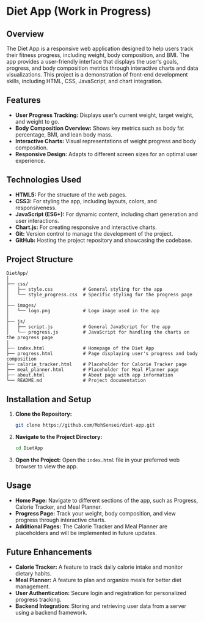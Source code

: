 # Diet App (Work in Progress)

## Overview

The Diet App is a responsive web application designed to help users track their fitness progress, including weight, body composition, and BMI. The app provides a user-friendly interface that displays the user's goals, progress, and body composition metrics through interactive charts and data visualizations. This project is a demonstration of front-end development skills, including HTML, CSS, JavaScript, and chart integration.

## Features

- **User Progress Tracking:** Displays user’s current weight, target weight, and weight to go.
- **Body Composition Overview:** Shows key metrics such as body fat percentage, BMI, and lean body mass.
- **Interactive Charts:** Visual representations of weight progress and body composition.
- **Responsive Design:** Adapts to different screen sizes for an optimal user experience.

## Technologies Used

- **HTML5:** For the structure of the web pages.
- **CSS3:** For styling the app, including layouts, colors, and responsiveness.
- **JavaScript (ES6+):** For dynamic content, including chart generation and user interactions.
- **Chart.js:** For creating responsive and interactive charts.
- **Git:** Version control to manage the development of the project.
- **GitHub:** Hosting the project repository and showcasing the codebase.

## Project Structure

```
DietApp/
│
├── css/
│   ├── style.css           # General styling for the app
│   └── style_progress.css  # Specific styling for the progress page
│
├── images/
│   └── logo.png            # Logo image used in the app
│
├── js/
│   ├── script.js           # General JavaScript for the app
│   └── progress.js         # JavaScript for handling the charts on the progress page
│
├── index.html              # Homepage of the Diet App
├── progress.html           # Page displaying user's progress and body composition
├── calorie_tracker.html    # Placeholder for Calorie Tracker page
├── meal_planner.html       # Placeholder for Meal Planner page
├── about.html              # About page with app information
└── README.md               # Project documentation
```

## Installation and Setup

1. **Clone the Repository:**
   ```bash
   git clone https://github.com/MohSensei/diet-app.git
   ```
2. **Navigate to the Project Directory:**
   ```bash
   cd DietApp
   ```
3. **Open the Project:**
   Open the `index.html` file in your preferred web browser to view the app.

## Usage

- **Home Page:** Navigate to different sections of the app, such as Progress, Calorie Tracker, and Meal Planner.
- **Progress Page:** Track your weight, body composition, and view progress through interactive charts.
- **Additional Pages:** The Calorie Tracker and Meal Planner are placeholders and will be implemented in future updates.

## Future Enhancements

- **Calorie Tracker:** A feature to track daily calorie intake and monitor dietary habits.
- **Meal Planner:** A feature to plan and organize meals for better diet management.
- **User Authentication:** Secure login and registration for personalized progress tracking.
- **Backend Integration:** Storing and retrieving user data from a server using a backend framework.
